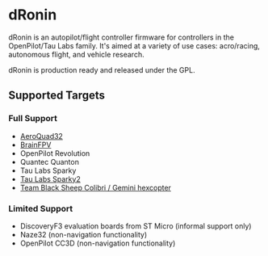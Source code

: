 # dRonin

dRonin is an autopilot/flight controller firmware for controllers in the OpenPilot/Tau Labs family.  It's aimed at a variety of use cases: acro/racing, autonomous flight, and vehicle research.

dRonin is production ready and released under the GPL.

## Supported Targets

### Full Support

- [AeroQuad32](http://aeroquad.com/showwiki.php?title=AeroQuad32-Flight-Control-Board-v2)
- [BrainFPV](http://brainfpv.com/)
- OpenPilot Revolution
- Quantec Quanton
- Tau Labs Sparky
- [Tau Labs Sparky2](https://github.com/TauLabs/TauLabs/wiki/Sparky2)
- [Team Black Sheep Colibri / Gemini hexcopter](http://team-blacksheep.com/products/prod:gemini)

### Limited Support

- DiscoveryF3 evaluation boards from ST Micro (informal support only)
- Naze32 (non-navigation functionality)
- OpenPilot CC3D (non-navigation functionality)
